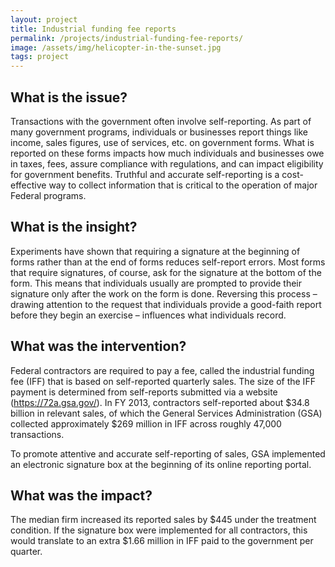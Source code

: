 ```yaml
---
layout: project
title: Industrial funding fee reports
permalink: /projects/industrial-funding-fee-reports/
image: /assets/img/helicopter-in-the-sunset.jpg
tags: project
---
```


## What is the issue?

Transactions with the government often involve self-reporting.  As part of many government programs, individuals or businesses report things like income, sales figures, use of services, etc. on government forms.  What is reported on these forms impacts how much individuals and businesses owe in taxes, fees, assure compliance with regulations, and can impact eligibility for government benefits.  Truthful and accurate self-reporting is a cost-effective way to collect information that is critical to the operation of major Federal programs.

## What is the insight?

Experiments have shown that requiring a signature at the beginning of forms rather than at the end of forms reduces self-report errors.  Most forms that require signatures, of course, ask for the signature at the bottom of the form.  This means that individuals usually are prompted to provide their signature only after the work on the form is done.  Reversing this process – drawing attention to the request that individuals provide a good-faith report before they begin an exercise – influences what individuals record.

## What was the intervention?

Federal contractors are required to pay a fee, called the industrial funding fee (IFF) that is based on self-reported quarterly sales.  The size of the IFF payment is determined from self-reports submitted via a website (https://72a.gsa.gov/).  In FY 2013, contractors self-reported about $34.8 billion in relevant sales, of which the General Services Administration (GSA) collected approximately $269 million in IFF across roughly 47,000 transactions.

To promote attentive and accurate self-reporting of sales, GSA implemented an electronic signature box at the beginning of its online reporting portal.

## What was the impact?

The median firm increased its reported sales by $445 under the treatment condition.  If the signature box were implemented for all contractors, this would translate to an extra $1.66 million in IFF paid to the government per quarter.
